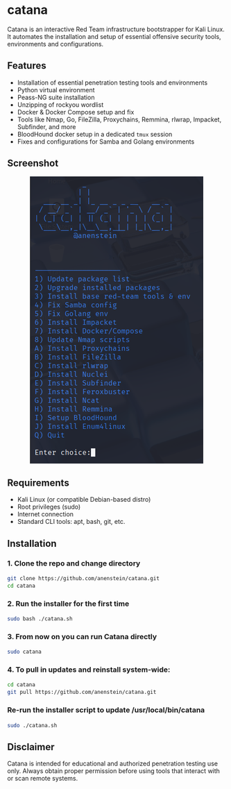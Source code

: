 # catana
Catana is an interactive Red Team infrastructure bootstrapper for Kali Linux. It automates the installation and setup of essential offensive security tools, environments and configurations.

## Features

- Installation of essential penetration testing tools and environments
- Python virtual environment
- Peass-NG suite installation
- Unzipping of rockyou wordlist
- Docker & Docker Compose setup and fix
- Tools like Nmap, Go, FileZilla, Proxychains, Remmina, rlwrap, Impacket, Subfinder, and more
- BloodHound docker setup in a dedicated `tmux` session
- Fixes and configurations for Samba and Golang environments

## Screenshot

<p align="center">
  <img src="assets/catana.png" width="400" alt="Catana main menu" />
</p>

## Requirements

- Kali Linux (or compatible Debian-based distro)
- Root privileges (sudo)
- Internet connection
- Standard CLI tools: apt, bash, git, etc.

## Installation

### 1. Clone the repo and change directory
```bash
git clone https://github.com/anenstein/catana.git
cd catana
```
### 2. Run the installer for the first time
```bash
sudo bash ./catana.sh
```
### 3. From now on you can run Catana directly
```bash
sudo catana
```
### 4. To pull in updates and reinstall system-wide:
```bash
cd catana
git pull https://github.com/anenstein/catana.git
```
###    Re-run the installer script to update /usr/local/bin/catana
```bash
sudo ./catana.sh
```
## Disclaimer

Catana is intended for educational and authorized penetration testing use only. Always obtain proper permission before using tools that interact with or scan remote systems.


